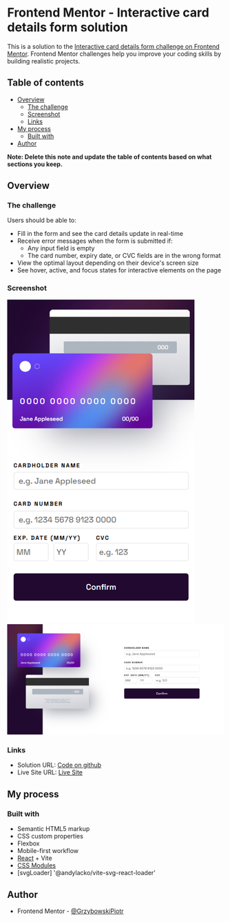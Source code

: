 # Frontend Mentor - Interactive card details form solution

This is a solution to the [Interactive card details form challenge on Frontend Mentor](https://www.frontendmentor.io/challenges/interactive-card-details-form-XpS8cKZDWw). Frontend Mentor challenges help you improve your coding skills by building realistic projects.

## Table of contents

- [Overview](#overview)
  - [The challenge](#the-challenge)
  - [Screenshot](#screenshot)
  - [Links](#links)
- [My process](#my-process)
  - [Built with](#built-with)
- [Author](#author)

**Note: Delete this note and update the table of contents based on what sections you keep.**

## Overview

### The challenge

Users should be able to:

- Fill in the form and see the card details update in real-time
- Receive error messages when the form is submitted if:
  - Any input field is empty
  - The card number, expiry date, or CVC fields are in the wrong format
- View the optimal layout depending on their device's screen size
- See hover, active, and focus states for interactive elements on the page

### Screenshot

![Mobile View](./public/screenshots/Screenshot2.png)
![Mobile View](./public/screenshots/Screenshot1.png)

### Links

- Solution URL: [Code on github](https://github.com/GrzybowskiPiotr/Interactive-card-details-form)
- Live Site URL: [Live Site](https://interactive-card-details-form-pgdev.netlify.app/)

## My process

### Built with

- Semantic HTML5 markup
- CSS custom properties
- Flexbox
- Mobile-first workflow
- [React](https://reactjs.org/) + Vite
- [CSS Modules](https://github.com/css-modules/css-modules)
- [svgLoader] '@andylacko/vite-svg-react-loader'

## Author

- Frontend Mentor - [@GrzybowskiPiotr](https://www.https://www.frontendmentor.io/profile/GrzybowskiPiotr)

